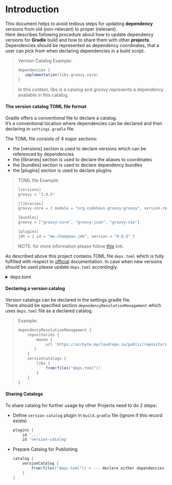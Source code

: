 # Introduction

This document helps to avoid tedious steps for updating **dependency** versions from old (non-relevant) to proper (relevant).    
Here describes following procedure about how to update dependency versions for **Gradle** build and how to share them with other **projects**.      
Dependencies should be represented as dependency coordinates, that a user can pick from when declaring dependencies in a build script.

> Version Catalog Example:
> ```gradle
> dependencies {
>    implementation(libs.groovy.core)
> }
> ```
> In this context, libs is a catalog and groovy represents a dependency available in this catalog. 

#### The version catalog TOML file format
Gradle offers a conventional file to declare a catalog.   
It’s a conventional location where dependencies can be declared and then declaring in `settings.gradle` file.

The TOML file consists of 4 major sections:
  - the [versions] section is used to declare versions which can be referenced by dependencies 
  - the [libraries] section is used to declare the aliases to coordinates 
  - the [bundles] section is used to declare dependency bundles 
  - the [plugins] section is used to declare plugins

> TOML file Example:
> ```gradle
> [versions]
> groovy = "3.0.5"
> 
> [libraries]
> groovy-core = { module = "org.codehaus.groovy:groovy", version.ref = "groovy" }
> 
> [bundles]
> groovy = ["groovy-core", "groovy-json", "groovy-nio"]
> 
> [plugins]
> jmh = { id = "me.champeau.jmh", version = "0.6.5" }
> ```
> NOTE: for more information please follow [this](https://docs.gradle.org/current/userguide/platforms.html#:~:text=The%20version%20catalog%20TOML%20file%20format
) link.

As described above this project contains TOML file `deps.toml` which is fully fulfilled with respect to [official](https://docs.gradle.org/current/userguide/platforms.html#sub::toml-dependencies-format) documentation.
In case when new versions should be used please update `deps.toml` accordingly.

<details>
<summary>deps.toml</summary>

[versions]  
fasterxml_version = "2.13.0"  
glassfish_version = "2.31"  
commons_io = "2.7"  
log4j = "2.17.1"  
slf4j = "1.7.30"  
lombok = "1.18.22"  
junit-jupiter = "5.7.2"  

[libraries]
fasterxml = { module = "com.fasterxml.jackson:jackson-bom", version.ref = "fasterxml_version" }  
glassfish = { module = "org.glassfish.jersey:jackson-bom", version.ref = "glassfish_version" }  
jackson-databind = { module = "com.fasterxml.jackson.core:jackson-databind", version.ref = "fasterxml_version" }  
jackson-annotations = { module = "com.fasterxml.jackson.core:jackson-annotations", version.ref = "fasterxml_version" }  
jackson-dataformat = { module = "com.fasterxml.jackson.dataformat:jackson-dataformat-yaml", version.ref = "fasterxml_version" }  
jackson-datatype = { module = "com.fasterxml.jackson.datatype:jackson-datatype-jsr310", version.ref = "fasterxml_version" }  
guava = { module = "com.google.guava:guava", version = "30.1.1-jre" }  
commons-io = { module = "commons-io:commons-io", version.ref = "commons_io" }  
apache-commons = { module = "org.apache.commons:commons-compress", version = "1.20" }  
apache-commons-lang = { module = "org.apache.commons:commons-lang3", version = "3.11" }  
slf4j-api = { module = "org.slf4j:slf4j-api", version = "1.7.30" }  
log4j-api = { module = "org.apache.logging.log4j:log4j-api", version.ref = "log4j" }  
log4j-core = { module = "org.apache.logging.log4j:log4j-core", version.ref = "log4j" }  
log4j-impl = { module = "org.apache.logging.log4j:log4j-slf4j-impl", version.ref = "log4j" }  
log4j-web = { module = "org.apache.logging.log4j:log4j-web", version.ref = "log4j" }  
jul-to-slf4j = { module = "org.slf4j:jul-to-slf4j", version.ref = "slf4j" }  
jcl-over-slf4j = { module = "org.slf4j:jcl-over-slf4j", version.ref = "slf4j" }  
log4j-over-slf4j = { module = "org.slf4j:log4j-over-slf4j", version.ref = "slf4j" }  
appender-log4j2 = { module = "com.therealvan:appender-log4j2", version = "3.6.0" }  
aws-java-sdk-s3 = { module = "com.amazonaws:aws-java-sdk-s3", version = "1.12.6" }  
google-cloud-storage = { module = "com.google.cloud:google-cloud-storage", version = "2.2.2" }  
s3 = { module = "software.amazon.awssdk:s3", version = "2.16.84" }  
lombok = { module = "org.projectlombok:lombok", version.ref = "lombok" }  
junit-jupiter-engine = { module = "org.junit.jupiter:junit-jupiter-engine", version.ref = "junit-jupiter" }  
junit-jupiter-api = { module = "org.junit.jupiter:junit-jupiter-api", version.ref = "junit-jupiter" }  
junit-jupiter-params = { module = "org.junit.jupiter:junit-jupiter-params", version.ref = "junit-jupiter" }  
mockito-junit-jupiter = { module = "org.mockito:mockito-junit-jupiter", version = "4.0.0" }  
assertj-core = { module = "org.assertj:assertj-core", version = "3.21.0" }  
junit-pioneer = { module = "org.junit-pioneer:junit-pioneer", version = "1.6.2" }  
findsecbugs-plugin = { module = "com.h3xstream.findsecbugs:findsecbugs-plugin", version = "1.11.0" }  

[bundles]  
jackson = ["jackson-databind", "jackson-annotations", "jackson-dataformat", "jackson-datatype"]  
apache = ["apache-commons", "apache-commons-lang"]  
log4j = ["log4j-api", "log4j-core", "log4j-impl", "log4j-web"]  
slf4j = ["jul-to-slf4j", "jcl-over-slf4j", "log4j-over-slf4j"]  
junit = ["junit-jupiter-api", "junit-jupiter-params", "mockito-junit-jupiter"]  

</details>

#### Declaring a version catalog
Version catalogs can be declared in the settings.gradle file.  
There should be specified section `dependencyResolutionManagement` which uses `deps.toml` file as a declared catalog.
> Example:
> ```gradle
> dependencyResolutionManagement {
>     repositories {
>         maven {
>             url 'https://airbyte.mycloudrepo.io/public/repositories/airbyte-public-jars/'
>        }
>     }
>     versionCatalogs {
>         libs {
>             from(files("deps.toml"))
>         }
>     }
> }
> ```

#### Sharing Catalogs
To share catalog for further usage by other Projects need to do 2 steps:
  - Define `version-catalog` plugin in `build.gradle` file (ignore if this record exists)
    ```gradle
    plugins {
        id '...'
        id 'version-catalog'
    ```
  - Prepare Catalog for Publishing
    ```gradle 
    catalog {
        versionCatalog {
            from(files("deps.toml")) < --- declere either dependencies or specify existing TOML file
        }
    }
    ```
